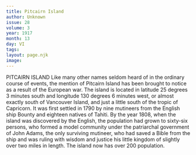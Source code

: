 ```yaml
---
title: Pitcairn Island
author: Unknown
issue: 28
volume: 3
year: 1917
month: 13
day: VI
tags:
layout: page.njk
image:
---
```

PITCAIRN ISLAND    Like many other names seldom heard of in the ordinary course of events, the mention of Pitcairn Island has been brought to notice as a result of the European war. The island is located in latitude 25 degrees 3 minutes south and longitude 130 degrees 6 minutes west, or almost exactly south of Vancouver Island, and just a little south of the tropic of Capricorn. It was first settled in 1790 by nine mutineers from the English ship Bounty and eighteen natives of Tahiti. By the year 1808, when the island was discovered by the English, the population had grown to sixty-six persons, who formed a model community under the patriarchal government of John Adams, the only surviving mutineer, who had saved a Bible from the ship and was ruling with wisdom and justice his little kingdom of slightly over two miles in length. The island now has over 200 population. 
